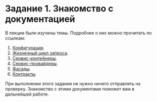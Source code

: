 # Задание 1. Знакомство с документацией

В лекции были изучены темы. Подробнее о них можно прочитать по ссылкам:
1. [Конфигурации](https://laravel.com/docs/7.x/configuration).
2. [Жизненный цикл запроса](https://laravel.com/docs/7.x/lifecycle).
3. [Сервис-контейнеры](https://laravel.com/docs/7.x/container).
4. [Сервис-провайдеры](https://laravel.com/docs/7.x/providers).
5. [Фасады](https://laravel.com/docs/7.x/facades).
6. [Контракты](https://laravel.com/docs/7.x/contracts).

При выполнении этого задания не нужно ничего отправлять на проверку. Знакомство с этими документами поможет вам в дальнейшей работе.




